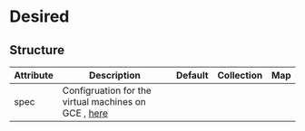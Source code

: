 # Desired 
 

## Structure 
 

| Attribute | Description                                                          | Default | Collection | Map  |
| --------- | -------------------------------------------------------------------- | ------- | ---------- | ---  |
| spec      | Configruation for the virtual machines on GCE , [here](Spec/Spec.md) |         |            |      |
